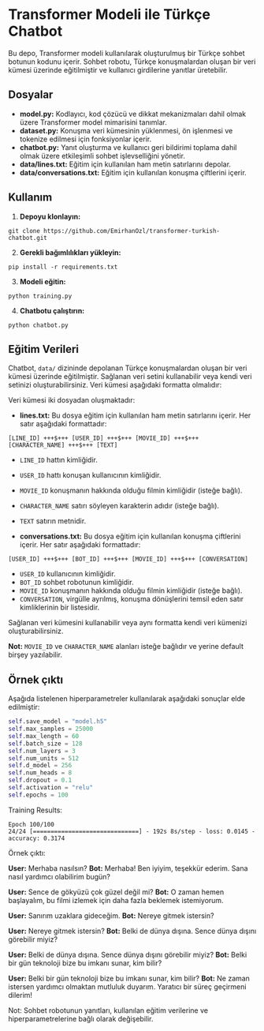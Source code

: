 # Transformer Modeli ile Türkçe Chatbot

Bu depo, Transformer modeli kullanılarak oluşturulmuş bir Türkçe sohbet botunun kodunu içerir. Sohbet robotu, Türkçe konuşmalardan oluşan bir veri kümesi üzerinde eğitilmiştir ve kullanıcı girdilerine yanıtlar üretebilir.

## Dosyalar

* **model.py:** Kodlayıcı, kod çözücü ve dikkat mekanizmaları dahil olmak üzere Transformer model mimarisini tanımlar.
* **dataset.py:** Konuşma veri kümesinin yüklenmesi, ön işlenmesi ve tokenize edilmesi için fonksiyonlar içerir.
* **chatbot.py:** Yanıt oluşturma ve kullanıcı geri bildirimi toplama dahil olmak üzere etkileşimli sohbet işlevselliğini yönetir.
* **data/lines.txt:** Eğitim için kullanılan ham metin satırlarını depolar.
* **data/conversations.txt:** Eğitim için kullanılan konuşma çiftlerini içerir.

## Kullanım

1. **Depoyu klonlayın:**
```shell
git clone https://github.com/EmirhanOzl/transformer-turkish-chatbot.git
```
2. **Gerekli bağımlılıkları yükleyin:**
```shell
pip install -r requirements.txt
```
3. **Modeli eğitin:**
```shell
python training.py
```
4. **Chatbotu çalıştırın:**
```shell
python chatbot.py
```

## Eğitim Verileri

Chatbot, `data/` dizininde depolanan Türkçe konuşmalardan oluşan bir veri kümesi üzerinde eğitilmiştir. Sağlanan veri setini kullanabilir veya kendi veri setinizi oluşturabilirsiniz. Veri kümesi aşağıdaki formatta olmalıdır:

Veri kümesi iki dosyadan oluşmaktadır:

* **lines.txt:** Bu dosya eğitim için kullanılan ham metin satırlarını içerir. Her satır aşağıdaki formattadır:
```
[LINE_ID] +++$+++ [USER_ID] +++$+++ [MOVIE_ID] +++$+++ [CHARACTER_NAME] +++$+++ [TEXT]
```

* `LINE_ID` hattın kimliğidir.
* `USER_ID` hattı konuşan kullanıcının kimliğidir.
* `MOVIE_ID` konuşmanın hakkında olduğu filmin kimliğidir (isteğe bağlı).
* `CHARACTER_NAME` satırı söyleyen karakterin adıdır (isteğe bağlı).
* `TEXT` satırın metnidir.

* **conversations.txt:** Bu dosya eğitim için kullanılan konuşma çiftlerini içerir. Her satır aşağıdaki formattadır:
```
[USER_ID] +++$+++ [BOT_ID] +++$+++ [MOVIE_ID] +++$+++ [CONVERSATION]
```

* `USER_ID` kullanıcının kimliğidir.
* `BOT_ID` sohbet robotunun kimliğidir.
* `MOVIE_ID` konuşmanın hakkında olduğu filmin kimliğidir (isteğe bağlı).
* `CONVERSATION`, virgülle ayrılmış, konuşma dönüşlerini temsil eden satır kimliklerinin bir listesidir.

Sağlanan veri kümesini kullanabilir veya aynı formatta kendi veri kümenizi oluşturabilirsiniz.

**Not:** `MOVIE_ID` ve `CHARACTER_NAME` alanları isteğe bağlıdır ve yerine default birşey yazılabilir.



## Örnek çıktı

Aşağıda listelenen hiperparametreler kullanılarak aşağıdaki sonuçlar elde edilmiştir:

```python
self.save_model = "model.h5"
self.max_samples = 25000
self.max_length = 60
self.batch_size = 128
self.num_layers = 3
self.num_units = 512
self.d_model = 256
self.num_heads = 8
self.dropout = 0.1
self.activation = "relu"
self.epochs = 100
```

Training Results:
```
Epoch 100/100
24/24 [==============================] - 192s 8s/step - loss: 0.0145 - accuracy: 0.3174
```

Örnek çıktı:

**User:** Merhaba nasılsın?
**Bot:** Merhaba! Ben iyiyim, teşekkür ederim. Sana nasıl yardımcı olabilirim bugün?

**User:** Sence de gökyüzü çok güzel değil mi?
**Bot:** O zaman hemen başlayalım, bu filmi izlemek için daha fazla beklemek istemiyorum.

**User:** Sanırım uzaklara gideceğim.
**Bot:** Nereye gitmek istersin?

**User:** Nereye gitmek istersin?
**Bot:** Belki de dünya dışına. Sence dünya dışını görebilir miyiz?

**User:** Belki de dünya dışına. Sence dünya dışını görebilir miyiz?
**Bot:** Belki bir gün teknoloji bize bu imkanı sunar, kim bilir?

**User:** Belki bir gün teknoloji bize bu imkanı sunar, kim bilir?
**Bot:** Ne zaman istersen yardımcı olmaktan mutluluk duyarım. Yaratıcı bir süreç geçirmeni dilerim!


Not: Sohbet robotunun yanıtları, kullanılan eğitim verilerine ve hiperparametrelerine bağlı olarak değişebilir.

